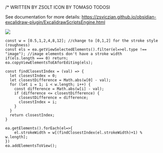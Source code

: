 /*
WRITTEN BY ZSOLT
ICON BY TOMASO TODOSI

See documentation for more details:
https://zsviczian.github.io/obsidian-excalidraw-plugin/ExcalidrawScriptsEngine.html

![](https://raw.githubusercontent.com/zsviczian/obsidian-excalidraw-plugin/master/images/scripts-line-weight-cycle.jpg)
```js*/
const w = [0.5,1,2,4,8,12]; //change to [0,1,2] for the stroke style (roughness)
const els = ea.getViewSelectedElements().filter(el=>el.type !== "image"); //image elements don't have a stroke width
if(els.length === 0) return;
ea.copyViewElementsToEAforEditing(els);

const findClosestIndex = (val) => {
  let closestIndex = 0;
  let closestDifference = Math.abs(w[0] - val);
  for (let i = 1; i < w.length; i++) {
    const difference = Math.abs(w[i] - val);
    if (difference <= closestDifference) {
      closestDifference = difference;
      closestIndex = i;
    }
  }
  return closestIndex;
}

ea.getElements().forEach(el=>{
	el.strokeWidth = w[(findClosestIndex(el.strokeWidth)+1) % w.length];
})
ea.addElementsToView();

